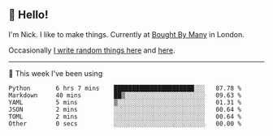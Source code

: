 ## 👋 Hello! 

I'm Nick. I like to make things. Currently at [Bought By Many](https://boughtbymany.com) in London.

Occasionally [I write random things here](https://nicksnell.com) and [here](https://twitter.com/nicksnell).

-------

🚀 This week I've been using

<!--START_SECTION:waka-->

```text
Python       6 hrs 7 mins    ██████████████████████░░░   87.78 %
Markdown     40 mins         ██▒░░░░░░░░░░░░░░░░░░░░░░   09.63 %
YAML         5 mins          ▒░░░░░░░░░░░░░░░░░░░░░░░░   01.31 %
JSON         2 mins          ░░░░░░░░░░░░░░░░░░░░░░░░░   00.64 %
TOML         2 mins          ░░░░░░░░░░░░░░░░░░░░░░░░░   00.64 %
Other        0 secs          ░░░░░░░░░░░░░░░░░░░░░░░░░   00.00 %
```

<!--END_SECTION:waka-->
